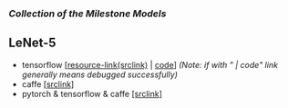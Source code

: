 
### ***Collection of the Milestone Models***

## LeNet-5
- tensorflow [[resource-link(srclink)](https://github.com/udacity/CarND-LeNet-Lab) | [code](https://github.com/mikelu-shanghai/TypicalCNN-ModelEvolution/blob/master/models/code/LeNet-tensorflow.py)] *(Note: if with " | code" link generally means debugged successfully)*
- caffe [[srclink]](https://github.com/jklhj222/caffe_LeNet/tree/master/LeNet)
- pytorch & tensorflow & caffe [[srclink]](https://github.com/LuxxxLucy/mnist_LeNet)

